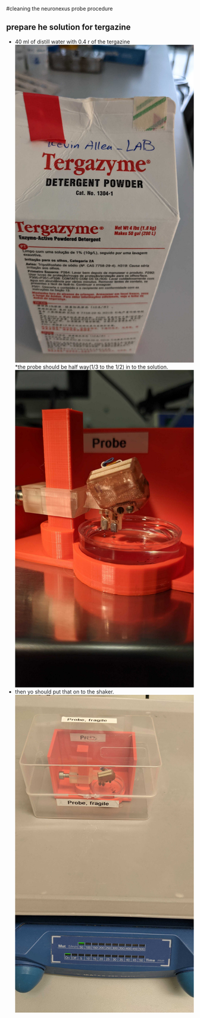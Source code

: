 #cleaning the neuronexus probe procedure
## prepare he solution for tergazine 
* 40 ml of distill water with 0.4 r of the tergazine 
![](figures/targazine.jpg)
*the probe should be half way(1/3 to the 1/2) in to the solution.
![](figures/holders.jpg)
* then yo should put that on to the shaker. 
![](figures/washing.jpg)
